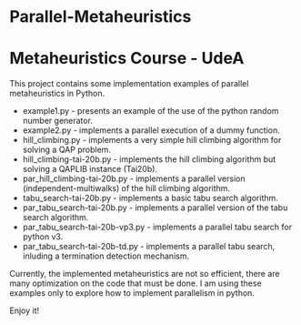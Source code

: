 # Parallel-Metaheuristics
# Metaheuristics Course - UdeA

This project contains some implementation examples of parallel metaheuristics in Python.

- example1.py - presents an example of the use of the python random number generator.
- example2.py - implements a parallel execution of a dummy function.
- hill_climbing.py - implements a very simple hill climbing algorithm for solving a QAP problem.
- hill_climbing-tai-20b.py - implements the hill climbing algorithm but solving a QAPLIB instance (Tai20b).
- par_hill_climbing-tai-20b.py - implements a parallel version (independent-multiwalks) of the hill climbing algorithm.
- tabu_search-tai-20b.py - implements a basic tabu search algorithm.
- par_tabu_search-tai-20b.py - implements a parallel version of the tabu search algorithm.
- par_tabu_search-tai-20b-vp3.py - implements a parallel tabu search for python v3.
- par_tabu_search-tai-20b-td.py - implements a parallel tabu search, inluding a termination detection mechanism.

Currently, the implemented metaheuristics are not so efficient, there are many optimization on the code that must be done. 
I am using these examples only to explore how to implement parallelism in python.

Enjoy it!
